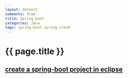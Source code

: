 ```yaml
---
layout: default
comments: true
title: Spring boot
categories: Java
tags: spring-boot spring-cloud
---
```

# {{ page.title }}

## [create a spring-boot project in eclipse][eclipse-spring-boot]

## 


[eclipse-spring-boot]:https://blog.csdn.net/ClementAD/article/details/51334064